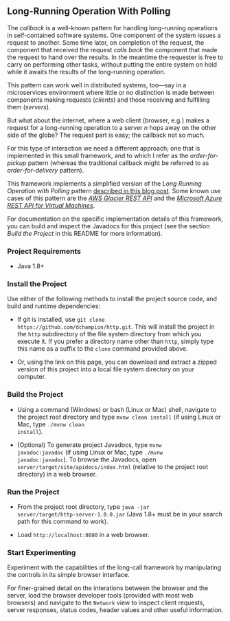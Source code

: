 ## Long-Running Operation With Polling
The <i>callback</i> is a well-known pattern for handling long-running operations in self-contained software systems. One component of the system issues a request to another. Some time later, on completion of the request, the component that received the request <i>calls back</i> the component that made the request to hand over the results. In the meantime the requester is free to carry on performing other tasks, without putting the entire system on hold while it awaits the results of the long-running operation.

This pattern can work well in distributed systems, too&mdash;say in a microservices environment where little or no distinction is made between components making requests (<i>clients</i>) and those receiving and fulfilling them (<i>servers</i>).

But what about the internet, where a web client (browser, e.g.) makes a request for a long-running operation to a server <i>n</i> hops away on the other side of the globe? The request part is easy; the callback not so much.

For this type of interaction we need a different approach; one that is implemented in this small framework, and to which I refer as the <i>order-for-pickup</i> pattern (whereas the traditional callback might be referred to as <i>order-for-delivery</i> pattern).

This framework implements a simplified version of the <i>Long Running Operation with Polling</i> pattern <a href=http://restalk-patterns.org/long-running-operation-polling.html target="_blank">described in this blog post</a>. Some known use cases of this pattern are the <i><a href=https://docs.aws.amazon.com/amazonglacier/latest/dev/job-operations.html target="_blank">AWS Glacier REST API</a></i> and the <i><a href=https://docs.microsoft.com/en-us/azure/virtual-machines/linux/create-vm-rest-api target="_blank">Microsoft Azure REST API for Virtual Machines</a></i>.

For documentation on the specific implementation details of this framework, you can build and inspect the Javadocs for this project (see the section <i>Build the Project</i> in this README for more information).

### Project Requirements

* Java 1.8+

### Install the Project
Use either of the following methods to install the project source code, and build and runtime dependencies: 
* If git is installed, use <code>git clone https<nolink>://github.com/dchampion/http.git</code>. This will install the project in the <code>http</code> subdirectory of the file system directory from which you execute it. If you prefer a directory name other than <code>http</code>, simply type this name as a suffix to the <code>clone</code> command provided above.

* Or, using the link on this page, you can download and extract a zipped version of this project into a local file system directory on your computer.

### Build the Project
* Using a command (Windows) or bash (Linux or Mac) shell, navigate to the project root directory and type <code>mvnw clean install</code> (if using Linux or Mac, type <code>./mvnw clean install</code>).

* (Optional) To generate project Javadocs, type <code>mvnw javadoc:javadoc</code> (if using Linux or Mac, type <code>./mvnw javadoc:javadoc</code>). To browse the Javadocs, open <code>server/target/site/apidocs/index.html</code> (relative to the project root directory) in a web browser.

### Run the Project
* From the project root directory, type <code>java -jar server/target/http-server-1.0.0.jar</code> (Java 1.8+ must be in your search path for this command to work).

* Load <code>http<nolink>://localhost:8080</code> in a web browser.

### Start Experimenting
Experiment with the capabilities of the long-call framework by manipulating the controls in its simple browser interface.

For finer-grained detail on the interations between the browser and the server, load the browser developer tools (provided with most web browsers) and navigate to the <code>Network</code> view to inspect client requests, server responses, status codes, header values and other useful information.